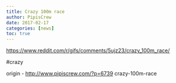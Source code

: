 ```yaml
---
title: Crazy 100m race
author: PipisCrew
date: 2017-02-17
categories: [news]
toc: true
---
```


https://www.reddit.com/r/gifs/comments/5ujz23/crazy_100m_race/

#crazy

origin - http://www.pipiscrew.com/?p=6739 crazy-100m-race